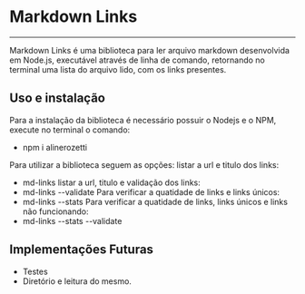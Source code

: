 # Markdown Links

***

Markdown Links é uma biblioteca para ler arquivo markdown desenvolvida em Node.js, executável através de linha de comando, retornando no terminal uma lista do arquivo lido, com os links presentes.

##  Uso e instalação

Para a instalação da biblioteca é necessário possuir o Nodejs e o NPM, execute no terminal o comando:
- npm i alinerozetti

Para  utilizar a biblioteca seguem as opções:
listar a url e titulo dos links:
- md-links <path-to-file>
listar a url, titulo e validação dos links:
- md-links <path-to-file> --validate
Para verificar a quatidade de links e links únicos:
- md-links <path-to-file> --stats
Para verificar a quatidade de links, links únicos e links não funcionando:
- md-links <path-to-file> --stats --validate

## Implementações Futuras

- Testes
- Diretório e leitura do mesmo.


